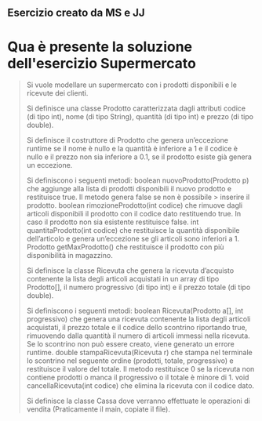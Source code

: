 ## Esercizio creato da MS e JJ
# Qua è presente la soluzione dell'esercizio Supermercato

> Si vuole modellare un supermercato con i prodotti disponibili e le ricevute dei clienti. 
> 
> Si definisce una classe Prodotto caratterizzata dagli attributi codice (di tipo int), nome (di tipo String), quantità (di tipo int) e prezzo (di tipo double).
> 
> Si definisce il costruttore di Prodotto che genera un’eccezione runtime se il nome è nullo e la quantità è inferiore a 1 e il codice è nullo e il prezzo non sia inferiore a 0.1, se il prodotto esiste già genera un eccezione. 
> 
> Si definiscono i seguenti metodi:
> boolean nuovoProdotto(Prodotto p) che aggiunge alla lista di prodotti disponibili il nuovo prodotto e restituisce true. Il metodo genera false se non è possibile > inserire il prodotto.
> boolean rimozioneProdotto(int codice) che rimuove dagli articoli disponibili il prodotto con il codice dato restituendo true. In caso il prodotto non sia esistente restituisce false.
> int quantitaProdotto(int codice) che restituisce la quantità disponibile dell’articolo e genera un’eccezione se gli articoli sono inferiori a 1.
> Prodotto getMaxProdotto() che restituisce il prodotto con più disponibilità in magazzino.
> 
> Si definisce la classe Ricevuta che genera la ricevuta d’acquisto contenente la lista degli articoli acquistati in un array di tipo Prodotto[], il numero progressivo (di tipo int) e il prezzo totale (di tipo double).
> 
> Si definiscono i seguenti metodi:
> boolean Ricevuta(Prodotto a[], int progressivo) che genera una ricevuta contenente la lista degli articoli acquistati, il prezzo totale e il codice dello scontrino riportando true, rimuovendo dalla quantità il numero di articoli immessi nella ricevuta. Se lo scontrino non può essere creato, viene generato un errore runtime.
> double stampaRicevuta(Ricevuta r) che stampa nel terminale lo scontrino nel seguente ordine (prodotti, totale, progressivo) e restituisce il valore del totale. Il metodo restituisce 0 se la ricevuta non contiene prodotti o manca il progressivo o il totale è minore di 1.
> void cancellaRicevuta(int codice) che elimina la ricevuta con il codice dato.
> 
> Si definisce la classe Cassa dove verranno effettuate le operazioni di vendita (Praticamente il main, copiate il file).
